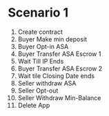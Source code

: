 # Scenario 1

1. Create contract
2. Buyer Make min deposit
3. Buyer Opt-in ASA
4. Buyer Transfer ASA Escrow 1
5. Wait Till IP Ends
6. Buyer Transfer ASA Escrow 2
7. Wait tile Closing Date ends
8. Seller withdraw ASA
9. Seller Opt-out
10. Seller Withdraw Min-Balance
11. Delete App
